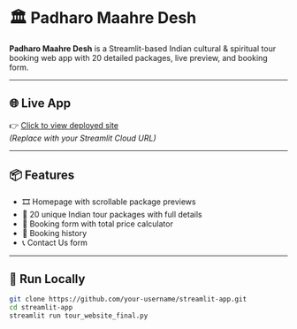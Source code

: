 # 🏛️ Padharo Maahre Desh

**Padharo Maahre Desh** is a Streamlit-based Indian cultural & spiritual tour booking web app with 20 detailed packages, live preview, and booking form.

---

## 🌐 Live App
👉 [Click to view deployed site](https://your-app-name.streamlit.app)  
_(Replace with your Streamlit Cloud URL)_

---

## 📦 Features
- 🎞️ Homepage with scrollable package previews
- 📍 20 unique Indian tour packages with full details
- 📝 Booking form with total price calculator
- 📅 Booking history
- 📞 Contact Us form

---

## 🚀 Run Locally

```bash
git clone https://github.com/your-username/streamlit-app.git
cd streamlit-app
streamlit run tour_website_final.py
